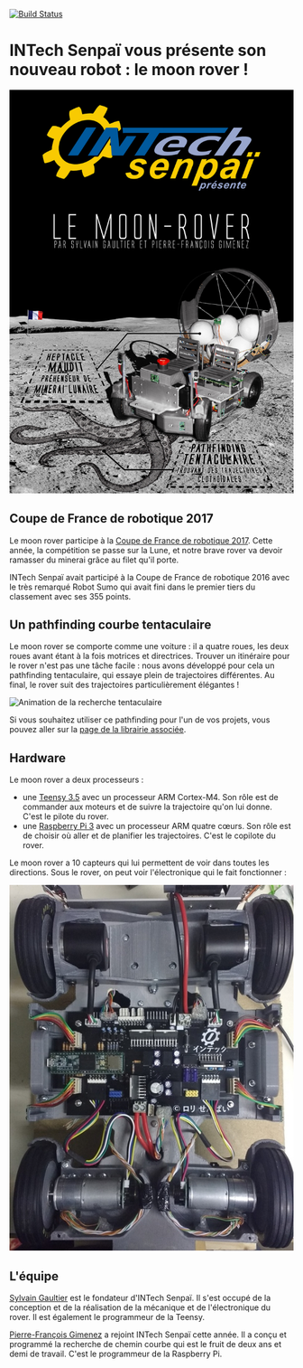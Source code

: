 [![Build Status](https://travis-ci.org/INTechSenpai/moon-rover.svg?branch=master)](https://travis-ci.org/INTechSenpai/moon-rover)

# INTech Senpaï vous présente son nouveau robot : le moon rover !

![Poster de l'équipe](https://raw.githubusercontent.com/INTechSenpai/moon-rover/master/docs/poster.jpg)

## Coupe de France de robotique 2017

Le moon rover participe à la [Coupe de France de robotique 2017](http://www.coupederobotique.fr/). Cette année, la compétition se passe sur la Lune, et notre brave rover va devoir ramasser du minerai grâce au filet qu'il porte.

INTech Senpaï avait participé à la Coupe de France de robotique 2016 avec le très remarqué Robot Sumo qui avait fini dans le premier tiers du classement avec ses 355 points.

## Un pathfinding courbe tentaculaire

Le moon rover se comporte comme une voiture : il a quatre roues, les deux roues avant étant à la fois motrices et directrices. Trouver un itinéraire pour le rover n'est pas une tâche facile : nous avons développé pour cela un pathfinding tentaculaire, qui essaye plein de trajectoires différentes. Au final, le rover suit des trajectoires particulièrement élégantes !

![Animation de la recherche tentaculaire](https://raw.githubusercontent.com/INTechSenpai/moon-rover/master/docs/cerisier.gif)

Si vous souhaitez utiliser ce pathfinding pour l'un de vos projets, vous pouvez aller sur la [page de la librairie associée](https://github.com/PFGimenez/PF-library).

## Hardware

Le moon rover a deux processeurs :

- une [Teensy 3.5](https://www.pjrc.com/teensy/index.html) avec un processeur ARM Cortex-M4. Son rôle est de commander aux moteurs et de suivre la trajectoire qu'on lui donne. C'est le pilote du rover.
- une [Raspberry Pi 3](https://www.raspberrypi.org/products/raspberry-pi-3-model-b/) avec un processeur ARM quatre cœurs. Son rôle est de choisir où aller et de planifier les trajectoires. C'est le copilote du rover.

Le moon rover a 10 capteurs qui lui permettent de voir dans toutes les directions. Sous le rover, on peut voir l'électronique qui le fait fonctionner :

![Électronique du rover](https://raw.githubusercontent.com/INTechSenpai/moon-rover/master/docs/elec.jpg)

## L'équipe

[Sylvain Gaultier](https://github.com/sylvaing19) est le fondateur d'INTech Senpaï. Il s'est occupé de la conception et de la réalisation de la mécanique et de l'électronique du rover. Il est également le programmeur de la Teensy.

[Pierre-François Gimenez](https://github.com/PFGimenez) a rejoint INTech Senpaï cette année. Il a conçu et programmé la recherche de chemin courbe qui est le fruit de deux ans et demi de travail. C'est le programmeur de la Raspberry Pi.

